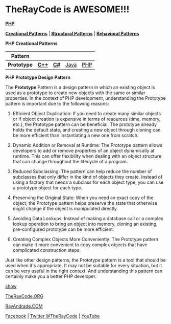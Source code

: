 # TheRayCode is AWESOME!!!

**[PHP](../README.md)**  

**[Creational Patterns](../README.md)** | **[Structural Patterns](../../Structural/README.md)** | **[Behavioral Patterns](../../Behavioral/README.md)**

**PHP Creational Patterns**


|Pattern|   |   |   |   |
|---|---|---|---|---|
| **Prototype** | [**C++**](../../../CPP/Creational/Prototype/README.md) | [**C#**](../../../Csharp/Creational/Prototype/README.md) | [Java](../../../Java/Creational/Prototype/README.md) | [PHP](../../../PHP/Creational/Prototype/README.md) |

**PHP Prototype Design Pattern**

The **Prototype** Pattern is a design pattern in which an existing object is used as a prototype to create new objects with the same or similar properties. In the context of PHP development, understanding the Prototype pattern is important due to the following reasons:

1. Efficient Object Duplication: If you need to create many similar objects or if object creation is expensive in terms of resources (time, memory, etc.), the Prototype pattern can be beneficial. The prototype already holds the default state, and creating a new object through cloning can be more efficient than instantiating a new one from scratch.

2. Dynamic Addition or Removal at Runtime: The Prototype pattern allows developers to add or remove properties of an object dynamically at runtime. This can offer flexibility when dealing with an object structure that can change throughout the lifecycle of a program.

3. Reduced Subclassing: The pattern can help reduce the number of subclasses that only differ in the kind of objects they create. Instead of using a factory that needs a subclass for each object type, you can use a prototype object for each type.

4. Preserving the Original State: When you need an exact copy of the object, the Prototype pattern helps preserve the state that otherwise might change if the object is manipulated directly.

5. Avoiding Data Lookups: Instead of making a database call or a complex lookup operation to bring an object into memory, cloning an existing, pre-configured prototype can be more efficient.

6. Creating Complex Objects More Conveniently: The Prototype pattern can make it more convenient to copy complex objects that have complicated construction steps.

Just like other design patterns, the Prototype pattern is a tool that should be used when it's appropriate. It may not be suitable for every situation, but it can be very useful in the right context. And understanding this pattern can certainly make you a better PHP developer.

[show](./script/page01.md)

[TheRayCode.ORG](https://www.TheRayCode.org)  

[RayAndrade.COM](https://www.RayAndrade.com)

[Facebook](https://www.facebook.com/TheRayCode/) | [Twitter @TheRayCode](https://www.twitter.com/TheRayCode/) | [YouTube](https://www.youtube.com/TheRayCode/)
